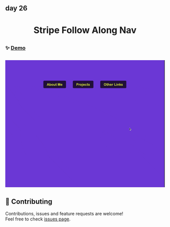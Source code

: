 ## day 26

<h1 align="center">  Stripe Follow Along Nav </h1>

##

### ✨ [Demo](https://mosaif00.github.io/30-Days-JavaScript-Challenge/26-Stripe-Follow-Along-Nav/index.html)

##

![alt text](./screen26.gif)

## 🤝 Contributing

Contributions, issues and feature requests are welcome!<br />Feel free to check [issues page](https://github.com/MoSaif00/30-Days-JavaScript-Challenge/issues).
